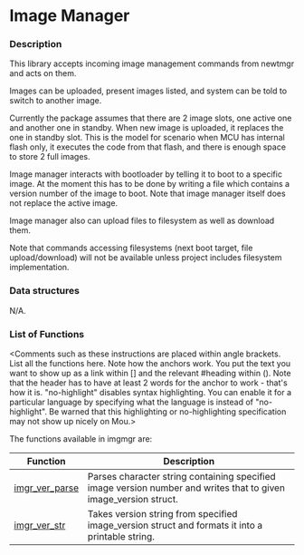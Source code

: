 # Image Manager




### Description

This library accepts incoming image management commands from newtmgr and acts on them.

Images can be uploaded, present images listed, and system can be told to switch to another image.

Currently the package assumes that there are 2 image slots, one active one and another one in standby. When new image is uploaded, it replaces the one in standby slot. This is the model for scenario when MCU has internal flash only, it executes the code from that flash, and there is enough space to store 2 full images.

Image manager interacts with bootloader by telling it to boot to a specific image. At the moment this has to be done by writing a file which contains a version number of the image to boot. Note that image manager itself does not replace the active image.

Image manager also can upload files to filesystem as well as download them.

Note that commands accessing filesystems (next boot target, file upload/download) will not be available unless project includes filesystem implementation.

### Data structures

N/A.

### List of Functions

<Comments such as these instructions are placed within angle brackets. List all the functions here. Note how the anchors work. You put the text you want to show up as a link within [] and the relevant #heading within (). Note that the header has to have at least 2 words for the anchor to work - that's how it is. "no-highlight" disables syntax highlighting. You can enable it for a particular language by specifying what the language is instead of "no-highlight". Be warned that this highlighting or no-highlighting specification may not show up nicely on Mou.>

The functions available in imgmgr are:

| Function | Description |
|---------|-------------|
| [imgr_ver_parse](imgr_ver_parse.md) | Parses character string containing specified image version number and writes that to given image_version struct. |
| [imgr_ver_str](imgr_ver_str.md) | Takes version string from specified image_version struct and formats it into a printable string. |
